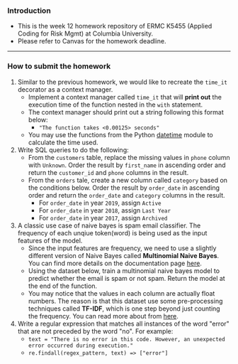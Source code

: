 ### Introduction
- This is the week 12 homework repository of ERMC K5455 (Applied Coding for Risk Mgmt) at Columbia University. 
- Please refer to Canvas for the homework deadline.

<hr>

### How to submit the homework

1. Similar to the previous homework, we would like to recreate the `time_it` decorator as a context manager.
   - Implement a context manager called `time_it` that will **print out** the execution time of the function nested in the `with` statement.
   - The context manager should print out a string following this format below:
     - `"The function takes <0.00125> seconds"`
   - You may use the functions from the Python [datetime](https://docs.python.org/3/library/datetime.html#timedelta-objects) module to calculate the time used.
2. Write SQL queries to do the following:
   - From the `customers` table, replace the missing values in `phone` column with `Unknown`. Order the result by `first_name` in ascending order and return the `customer_id` and `phone` columns in the result.
   - From the `orders` tale, create a new column called `category` based on the conditions below. Order the result by `order_date` in ascending order and return the `order_date` and `category` columns in the result.
     - For `order_date` in year `2019`, assign `Active`
     - For `order_date` in year `2018`, assign `Last Year`
     - For `order_date` in year `2017`, assign `Archived`
3. A classic use case of naive bayes is spam email classifier. The frequency of each unqiue token(word) is being used as the input features of the model.
   - Since the input features are frequency, we need to use a slightly different version of Naive Bayes called **Multinomial Naive Bayes**. You can find more details on the documentation page [here](https://scikit-learn.org/stable/modules/generated/sklearn.naive_bayes.MultinomialNB.html).
   - Using the dataset below, train a multinomial naive bayes model to predict whether the email is spam or not spam. Return the model at the end of the function.
   - You may notice that the values in each column are actually float numbers. The reason is that this dataset use some pre-processing techniques called **TF-IDF**, which is one step beyond just counting the frequency. You can read more about from [here](https://en.wikipedia.org/wiki/Tf%E2%80%93idf).
4. Write a regular expression that matches all instances of the word "error" that are not preceded by the word "no". For example:
   - `text = "There is no error in this code. However, an unexpected error occurred during execution."`
   - `re.findall(regex_pattern, text) => ["error"]`

